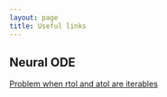 ```yaml
---
layout: page
title: Useful links
---
```


## Neural ODE
[Problem when rtol and atol are iterables](https://github.com/rtqichen/torchdiffeq/issues/4)
